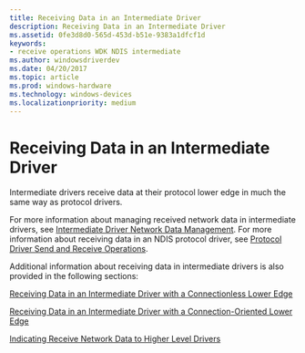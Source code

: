 ```yaml
---
title: Receiving Data in an Intermediate Driver
description: Receiving Data in an Intermediate Driver
ms.assetid: 0fe3d8d0-565d-453d-b51e-9383a1dfcf1d
keywords:
- receive operations WDK NDIS intermediate
ms.author: windowsdriverdev
ms.date: 04/20/2017
ms.topic: article
ms.prod: windows-hardware
ms.technology: windows-devices
ms.localizationpriority: medium
---
```


# Receiving Data in an Intermediate Driver





Intermediate drivers receive data at their protocol lower edge in much the same way as protocol drivers.

For more information about managing received network data in intermediate drivers, see [Intermediate Driver Network Data Management](intermediate-driver-network-data-management.md). For more information about receiving data in an NDIS protocol driver, see [Protocol Driver Send and Receive Operations](protocol-driver-send-and-receive-operations.md).

Additional information about receiving data in intermediate drivers is also provided in the following sections:

[Receiving Data in an Intermediate Driver with a Connectionless Lower Edge](receiving-data-in-an-intermediate-driver-with-a-connectionless-lower-e.md)

[Receiving Data in an Intermediate Driver with a Connection-Oriented Lower Edge](receiving-data-in-an-intermediate-driver-with-a-connection-oriented-lo.md)

[Indicating Receive Network Data to Higher Level Drivers](indicating-receive-network-data-to-higher-level-drivers.md)

 

 





